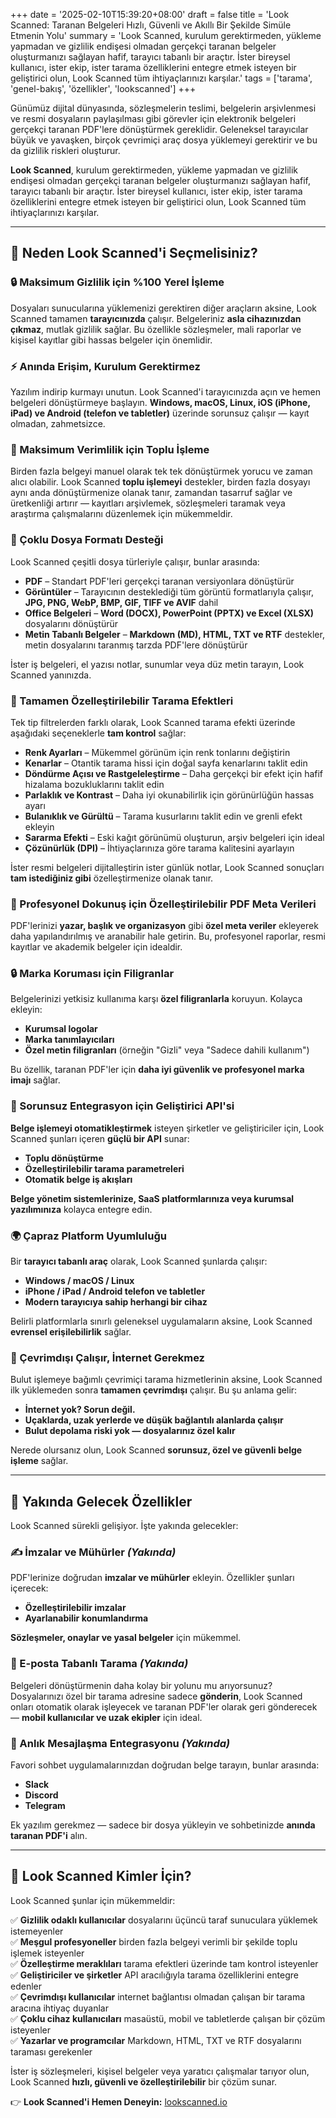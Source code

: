 +++
date = '2025-02-10T15:39:20+08:00'
draft = false
title = 'Look Scanned: Taranan Belgeleri Hızlı, Güvenli ve Akıllı Bir Şekilde Simüle Etmenin Yolu'
summary = 'Look Scanned, kurulum gerektirmeden, yükleme yapmadan ve gizlilik endişesi olmadan gerçekçi taranan belgeler oluşturmanızı sağlayan hafif, tarayıcı tabanlı bir araçtır. İster bireysel kullanıcı, ister ekip, ister tarama özelliklerini entegre etmek isteyen bir geliştirici olun, Look Scanned tüm ihtiyaçlarınızı karşılar.'
tags = ['tarama', 'genel-bakış', 'özellikler', 'lookscanned']
+++

Günümüz dijital dünyasında, sözleşmelerin teslimi, belgelerin arşivlenmesi ve resmi dosyaların paylaşılması gibi görevler için elektronik belgeleri gerçekçi taranan PDF'lere dönüştürmek gereklidir. Geleneksel tarayıcılar büyük ve yavaşken, birçok çevrimiçi araç dosya yüklemeyi gerektirir ve bu da gizlilik riskleri oluşturur.

**Look Scanned**, kurulum gerektirmeden, yükleme yapmadan ve gizlilik endişesi olmadan gerçekçi taranan belgeler oluşturmanızı sağlayan hafif, tarayıcı tabanlı bir araçtır. İster bireysel kullanıcı, ister ekip, ister tarama özelliklerini entegre etmek isteyen bir geliştirici olun, Look Scanned tüm ihtiyaçlarınızı karşılar.

---

## 🚀 Neden Look Scanned'i Seçmelisiniz?

### 🔒 Maksimum Gizlilik için %100 Yerel İşleme
Dosyaları sunucularına yüklemenizi gerektiren diğer araçların aksine, Look Scanned tamamen **tarayıcınızda** çalışır. Belgeleriniz **asla cihazınızdan çıkmaz**, mutlak gizlilik sağlar. Bu özellikle sözleşmeler, mali raporlar ve kişisel kayıtlar gibi hassas belgeler için önemlidir.

### ⚡ Anında Erişim, Kurulum Gerektirmez
Yazılım indirip kurmayı unutun. Look Scanned'i tarayıcınızda açın ve hemen belgeleri dönüştürmeye başlayın. **Windows, macOS, Linux, iOS (iPhone, iPad) ve Android (telefon ve tabletler)** üzerinde sorunsuz çalışır — kayıt olmadan, zahmetsizce.

### 📂 Maksimum Verimlilik için Toplu İşleme
Birden fazla belgeyi manuel olarak tek tek dönüştürmek yorucu ve zaman alıcı olabilir. Look Scanned **toplu işlemeyi** destekler, birden fazla dosyayı aynı anda dönüştürmenize olanak tanır, zamandan tasarruf sağlar ve üretkenliği artırır — kayıtları arşivlemek, sözleşmeleri taramak veya araştırma çalışmalarını düzenlemek için mükemmeldir.

### 📄 Çoklu Dosya Formatı Desteği
Look Scanned çeşitli dosya türleriyle çalışır, bunlar arasında:
- **PDF** – Standart PDF'leri gerçekçi taranan versiyonlara dönüştürür
- **Görüntüler** – Tarayıcının desteklediği tüm görüntü formatlarıyla çalışır, **JPG, PNG, WebP, BMP, GIF, TIFF ve AVIF** dahil
- **Office Belgeleri** – **Word (DOCX), PowerPoint (PPTX) ve Excel (XLSX)** dosyalarını dönüştürür
- **Metin Tabanlı Belgeler** – **Markdown (MD), HTML, TXT ve RTF** destekler, metin dosyalarını taranmış tarzda PDF'lere dönüştürür

İster iş belgeleri, el yazısı notlar, sunumlar veya düz metin tarayın, Look Scanned yanınızda.

### 🎨 Tamamen Özelleştirilebilir Tarama Efektleri
Tek tip filtrelerden farklı olarak, Look Scanned tarama efekti üzerinde aşağıdaki seçeneklerle **tam kontrol** sağlar:
- **Renk Ayarları** – Mükemmel görünüm için renk tonlarını değiştirin
- **Kenarlar** – Otantik tarama hissi için doğal sayfa kenarlarını taklit edin
- **Döndürme Açısı ve Rastgeleleştirme** – Daha gerçekçi bir efekt için hafif hizalama bozukluklarını taklit edin
- **Parlaklık ve Kontrast** – Daha iyi okunabilirlik için görünürlüğün hassas ayarı
- **Bulanıklık ve Gürültü** – Tarama kusurlarını taklit edin ve grenli efekt ekleyin
- **Sararma Efekti** – Eski kağıt görünümü oluşturun, arşiv belgeleri için ideal
- **Çözünürlük (DPI)** – İhtiyaçlarınıza göre tarama kalitesini ayarlayın

İster resmi belgeleri dijitalleştirin ister günlük notlar, Look Scanned sonuçları **tam istediğiniz gibi** özelleştirmenize olanak tanır.

### 📝 Profesyonel Dokunuş için Özelleştirilebilir PDF Meta Verileri
PDF'lerinizi **yazar, başlık ve organizasyon** gibi **özel meta veriler** ekleyerek daha yapılandırılmış ve aranabilir hale getirin. Bu, profesyonel raporlar, resmi kayıtlar ve akademik belgeler için idealdir.

### 🔒 Marka Koruması için Filigranlar
Belgelerinizi yetkisiz kullanıma karşı **özel filigranlarla** koruyun. Kolayca ekleyin:
- **Kurumsal logolar**
- **Marka tanımlayıcıları**
- **Özel metin filigranları** (örneğin "Gizli" veya "Sadece dahili kullanım")

Bu özellik, taranan PDF'ler için **daha iyi güvenlik ve profesyonel marka imajı** sağlar.

### 🔗 Sorunsuz Entegrasyon için Geliştirici API'si
**Belge işlemeyi otomatikleştirmek** isteyen şirketler ve geliştiriciler için, Look Scanned şunları içeren **güçlü bir API** sunar:
- **Toplu dönüştürme**
- **Özelleştirilebilir tarama parametreleri**
- **Otomatik belge iş akışları**

**Belge yönetim sistemlerinize, SaaS platformlarınıza veya kurumsal yazılımınıza** kolayca entegre edin.

### 🌍 Çapraz Platform Uyumluluğu
Bir **tarayıcı tabanlı araç** olarak, Look Scanned şunlarda çalışır:
- **Windows / macOS / Linux**
- **iPhone / iPad / Android telefon ve tabletler**
- **Modern tarayıcıya sahip herhangi bir cihaz**

Belirli platformlarla sınırlı geleneksel uygulamaların aksine, Look Scanned **evrensel erişilebilirlik** sağlar.

### 🚀 Çevrimdışı Çalışır, İnternet Gerekmez
Bulut işlemeye bağımlı çevrimiçi tarama hizmetlerinin aksine, Look Scanned ilk yüklemeden sonra **tamamen çevrimdışı** çalışır. Bu şu anlama gelir:
- **İnternet yok? Sorun değil.**
- **Uçaklarda, uzak yerlerde ve düşük bağlantılı alanlarda çalışır**
- **Bulut depolama riski yok — dosyalarınız özel kalır**

Nerede olursanız olun, Look Scanned **sorunsuz, özel ve güvenli belge işleme** sağlar.

---

## 📢 Yakında Gelecek Özellikler

Look Scanned sürekli gelişiyor. İşte yakında gelecekler:

### ✍ İmzalar ve Mühürler *(Yakında)*
PDF'lerinize doğrudan **imzalar ve mühürler** ekleyin. Özellikler şunları içerecek:
- **Özelleştirilebilir imzalar**
- **Ayarlanabilir konumlandırma**

**Sözleşmeler, onaylar ve yasal belgeler** için mükemmel.

### 📧 E-posta Tabanlı Tarama *(Yakında)*
Belgeleri dönüştürmenin daha kolay bir yolunu mu arıyorsunuz? Dosyalarınızı özel bir tarama adresine sadece **gönderin**, Look Scanned onları otomatik olarak işleyecek ve taranan PDF'ler olarak geri gönderecek — **mobil kullanıcılar ve uzak ekipler** için ideal.

### 💬 Anlık Mesajlaşma Entegrasyonu *(Yakında)*
Favori sohbet uygulamalarınızdan doğrudan belge tarayın, bunlar arasında:
- **Slack**
- **Discord**
- **Telegram**

Ek yazılım gerekmez — sadece bir dosya yükleyin ve sohbetinizde **anında taranan PDF'i** alın.

---

## 🎯 Look Scanned Kimler İçin?
Look Scanned şunlar için mükemmeldir:

✅ **Gizlilik odaklı kullanıcılar** dosyalarını üçüncü taraf sunuculara yüklemek istemeyenler  
✅ **Meşgul profesyoneller** birden fazla belgeyi verimli bir şekilde toplu işlemek isteyenler  
✅ **Özelleştirme meraklıları** tarama efektleri üzerinde tam kontrol isteyenler  
✅ **Geliştiriciler ve şirketler** API aracılığıyla tarama özelliklerini entegre edenler  
✅ **Çevrimdışı kullanıcılar** internet bağlantısı olmadan çalışan bir tarama aracına ihtiyaç duyanlar  
✅ **Çoklu cihaz kullanıcıları** masaüstü, mobil ve tabletlerde çalışan bir çözüm isteyenler  
✅ **Yazarlar ve programcılar** Markdown, HTML, TXT ve RTF dosyalarını taraması gerekenler  

İster iş sözleşmeleri, kişisel belgeler veya yaratıcı çalışmalar tarıyor olun, Look Scanned **hızlı, güvenli ve özelleştirilebilir** bir çözüm sunar.

👉 **Look Scanned'i Hemen Deneyin:** [lookscanned.io](https://lookscanned.io) 